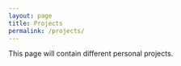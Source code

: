 ```yaml
---
layout: page
title: Projects
permalink: /projects/
---
```


This page will contain different personal projects.
